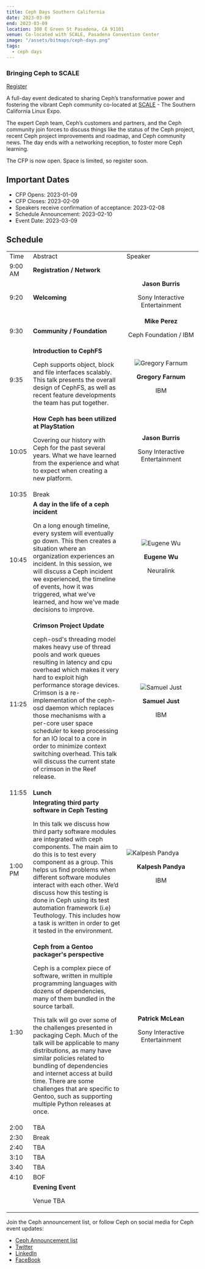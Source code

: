 ```yaml
---
title: Ceph Days Southern California
date: 2023-03-09
end: 2023-03-09
location: 300 E Green St Pasadena, CA 91101
venue: Co-located with SCALE, Pasadena Convention Center
image: "/assets/bitmaps/ceph-days.png"
tags:
  - ceph days
---
```


### Bringing Ceph to SCALE

<a class="button" href="https://register.socallinuxexpo.org/reg6/">Register</a>

A full-day event dedicated to sharing Ceph’s transformative power and fostering
the vibrant Ceph community co-located at <a
href="https://www.socallinuxexpo.org/scale/20x">SCALE</a> - The Southern
California Linux Expo.

The expert Ceph team, Ceph’s customers and partners, and the Ceph community
join forces to discuss things like the status of the Ceph project, recent Ceph
project improvements and roadmap, and Ceph community news. The day ends with
a networking reception, to foster more Ceph learning.

The CFP is now open. Space is limited, so register soon.

## Important Dates

- CFP Opens: 2023-01-09
- CFP Closes: 2023-02-09
- Speakers receive confirmation of acceptance: 2023-02-08
- Schedule Announcement: 2023-02-10
- Event Date: 2023-03-09

## Schedule

<table>
  <tr>
   <td width="10%">Time
   </td>
   <td width="50%">Abstract
   </td>
   <td width="40%">Speaker
   </td>
  </tr>
  <tr>
   <td>9:00 AM
   </td>
   <td><strong>Registration / Network</strong>
   </td>
   <td>
   </td>
  </tr>
  <tr>
   <td>9:20
   </td>
   <td><strong>Welcoming</strong>
   </td>
   <td><center><strong>Jason Burris</strong>
<p>
Sony Interactive Entertainment</center>
   </td>
  </tr>
  <tr>
   <td>9:30
   </td>
   <td><strong>Community / Foundation</strong>
   </td>
   <td><center><strong>Mike Perez</strong>
<p>
Ceph Foundation / IBM</center>
   </td>
  </tr>
  <tr>
   <td>9:35
   </td>
   <td><strong>Introduction to CephFS</strong>
<p>
Ceph supports object, block and file interfaces scalably. This talk presents the overall design of CephFS, as well as recent feature developments the team has put together.
   </td>
   <td>
<center>
<img src="/assets/bitmaps/events/2023/ceph-days-socal/gregory-farnum.jpg" width="" alt="Gregory Farnum">

<p>
<strong>Gregory Farnum</strong>
<p>
IBM</center>
   </td>
  </tr>
  <tr>
   <td>10:05
   </td>
   <td><strong>How Ceph has been utilized at PlayStation</strong>
<p>
Covering our history with Ceph for the past several years. What we have learned from the experience and what to expect when creating a new platform.
   </td>
   <td><center><strong>Jason Burris</strong>
<p>
Sony Interactive Entertainment</center>
   </td>
  </tr>
  <tr>
   <td>10:35
   </td>
   <td>Break
   </td>
   <td>
   </td>
  </tr>
  <tr>
   <td>10:45
   </td>
   <td><strong>A day in the life of a ceph incident</strong>
<p>
On a long enough timeline, every system will eventually go down. This then creates a situation where an organization experiences an incident. In this session, we will discuss a Ceph incident we experienced, the timeline of events, how it was triggered, what we've learned, and how we've made decisions to improve.
   </td>
   <td>

<center>
<img src="/assets/bitmaps/events/2023/ceph-days-socal/eugene-wu.jpg" width="" alt="Eugene Wu">

<p>
<strong>Eugene Wu</strong>
<p>
Neuralink</center>
   </td>
  </tr>
  <tr>
   <td>11:25
   </td>
   <td><strong>Crimson Project Update</strong>
<p>
ceph-osd's threading model makes heavy use of thread pools and work queues resulting in latency and cpu overhead which makes it very hard to exploit high performance storage devices. Crimson is a re-implementation of the ceph-osd daemon which replaces those mechanisms with a per-core user space scheduler to keep processing for an IO local to a core in order to minimize context switching overhead. This talk will discuss the current state of crimson in the Reef release.
   </td>
   <td>

<center>
<img src="/assets/bitmaps/events/2023/ceph-days-socal/samuel-just.jpg" width="" alt="Samuel Just">

<p>
<strong>Samuel Just</strong>
<p>
IBM</center>
   </td>
  </tr>
  <tr>
   <td>11:55
   </td>
   <td><strong>Lunch</strong>
   </td>
   <td>
   </td>
  </tr>
  <tr>
   <td>1:00 PM
   </td>
   <td><strong>Integrating third party software in Ceph Testing</strong>
<p>
In this talk we discuss how third party software modules are integrated with ceph components. The main aim to do this is to test every component as a group. This helps us find problems when different software modules interact with each other. We’d discuss how this testing is done in Ceph using its test automation framework (i.e) Teuthology. This includes how a task is written in order to get it tested in the environment.
   </td>
   <td>

<img src="/assets/bitmaps/events/2023/ceph-days-socal/kalpesh-pandya.jpg" width="" alt="Kalpesh Pandya">

<p>
<center><strong>Kalpesh Pandya</strong>
<p>
IBM</center>
   </td>
  </tr>
  <tr>
   <td>1:30
   </td>
   <td><strong>Ceph from a Gentoo packager's perspective</strong>
<p>
Ceph is a complex piece of software, written in multiple programming languages with dozens of dependencies, many of them bundled in the source tarball.
<p>
This talk will go over some of the challenges presented in packaging Ceph. Much of the talk will be applicable to many distributions, as many have similar policies related to bundling of dependencies and internet access at build time. There are some challenges that are specific to Gentoo, such as supporting multiple Python releases at once.
   </td>
   <td><center><strong>Patrick McLean</strong>
<p>
Sony Interactive Entertainment</center>
   </td>
  </tr>
  <tr>
   <td>2:00
   </td>
   <td>TBA
   </td>
   <td>
   </td>
  </tr>
  <tr>
   <td>2:30
   </td>
   <td>Break
   </td>
   <td>
   </td>
  </tr>
  <tr>
   <td>2:40
   </td>
   <td>TBA
   </td>
   <td>
   </td>
  </tr>
  <tr>
   <td>3:10
   </td>
   <td>TBA
   </td>
   <td>
   </td>
  </tr>
  <tr>
   <td>3:40
   </td>
   <td>TBA
   </td>
   <td>
   </td>
  </tr>
  <tr>
   <td>4:10
   </td>
   <td>BOF
   </td>
   <td>
   </td>
  </tr>
  <tr>
   <td>
   </td>
   <td><strong>Evening Event</strong>
<p>
Venue TBA
   </td>
   <td>
   </td>
  </tr>
</table>

Join the Ceph announcement list, or follow Ceph on social media for Ceph event
updates:

- [Ceph Announcement list](https://lists.ceph.io/postorius/lists/ceph-announce.ceph.io/)
- [Twitter](https://twitter.com/ceph)
- [LinkedIn](https://www.linkedin.com/company/ceph/)
- [FaceBook](https://www.facebook.com/cephstorage/)
